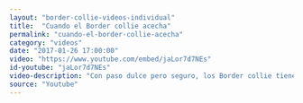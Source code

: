 ```yaml
---
layout: "border-collie-videos-individual"
title:  "Cuando el Border collie acecha"
permalink: "cuando-el-border-collie-acecha"
category: "videos"
date: "2017-01-26 17:00:00"
video: "https://www.youtube.com/embed/jaLor7d7NEs"
id-youtube: "jaLor7d7NEs"
video-description: "Con paso dulce pero seguro, los Border collie tienen una manera particular de caminar cuando estan concentrados..."
source: "Youtube"
---
```

